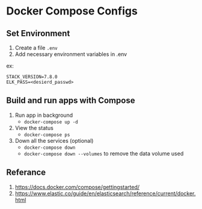 # Docker Compose Configs

## Set Environment
1. Create a file `.env`
2. Add necessary environment variables in .env

ex:
```
STACK_VERSION=7.8.0
ELK_PASS=<desierd_passwd>
```

## Build and run apps with Compose

1. Run app in background
    * `docker-compose up -d`
2. View the status
    * `docker-compose ps`
3. Down all the services (optional)
    * `docker-compose down`
    * `docker-compose down --volumes` to remove the data volume used



## Referance
1. https://docs.docker.com/compose/gettingstarted/
2. https://www.elastic.co/guide/en/elasticsearch/reference/current/docker.html